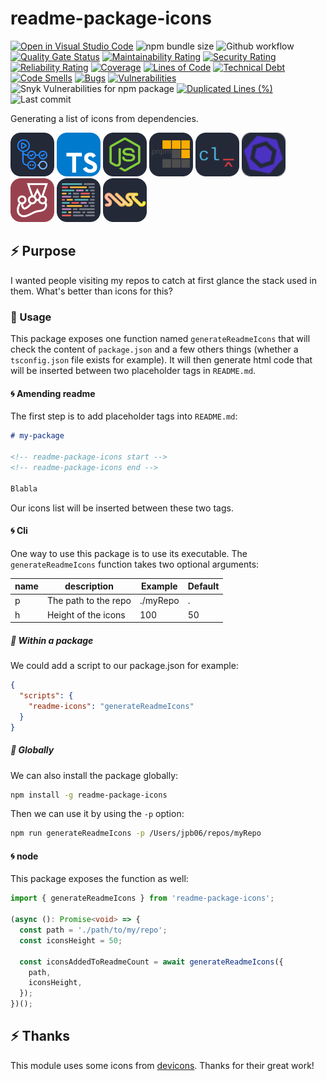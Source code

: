 # readme-package-icons

[![Open in Visual Studio Code](https://img.shields.io/static/v1?logo=visualstudiocode&label=&message=Open%20in%20Visual%20Studio%20Code&labelColor=2c2c32&color=007acc&logoColor=007acc)](https://github.dev/jpb06/readme-package-icons)
![npm bundle size](https://img.shields.io/bundlephobia/min/readme-package-icons)
![Github workflow](https://img.shields.io/github/workflow/status/jpb06/readme-package-icons/Tests?label=Tests%20workflow)
[![Quality Gate Status](https://sonarcloud.io/api/project_badges/measure?project=jpb06_readme-package-icons&metric=alert_status)](https://sonarcloud.io/summary/new_code?id=jpb06_readme-package-icons)
[![Maintainability Rating](https://sonarcloud.io/api/project_badges/measure?project=jpb06_readme-package-icons&metric=sqale_rating)](https://sonarcloud.io/dashboard?id=jpb06_readme-package-icons)
[![Security Rating](https://sonarcloud.io/api/project_badges/measure?project=jpb06_readme-package-icons&metric=security_rating)](https://sonarcloud.io/dashboard?id=jpb06_readme-package-icons)
[![Reliability Rating](https://sonarcloud.io/api/project_badges/measure?project=jpb06_readme-package-icons&metric=reliability_rating)](https://sonarcloud.io/dashboard?id=jpb06_readme-package-icons)
[![Coverage](https://sonarcloud.io/api/project_badges/measure?project=jpb06_readme-package-icons&metric=coverage)](https://sonarcloud.io/dashboard?id=jpb06_readme-package-icons)
[![Lines of Code](https://sonarcloud.io/api/project_badges/measure?project=jpb06_readme-package-icons&metric=ncloc)](https://sonarcloud.io/summary/new_code?id=jpb06_readme-package-icons)
[![Technical Debt](https://sonarcloud.io/api/project_badges/measure?project=jpb06_readme-package-icons&metric=sqale_index)](https://sonarcloud.io/summary/new_code?id=jpb06_readme-package-icons)
[![Code Smells](https://sonarcloud.io/api/project_badges/measure?project=jpb06_readme-package-icons&metric=code_smells)](https://sonarcloud.io/dashboard?id=jpb06_readme-package-icons)
[![Bugs](https://sonarcloud.io/api/project_badges/measure?project=jpb06_readme-package-icons&metric=bugs)](https://sonarcloud.io/summary/new_code?id=jpb06_readme-package-icons)
[![Vulnerabilities](https://sonarcloud.io/api/project_badges/measure?project=jpb06_readme-package-icons&metric=vulnerabilities)](https://sonarcloud.io/summary/new_code?id=jpb06_readme-package-icons)
![Snyk Vulnerabilities for npm package](https://img.shields.io/snyk/vulnerabilities/npm/readme-package-icons?label=snyk%20vulnerabilities)
[![Duplicated Lines (%)](https://sonarcloud.io/api/project_badges/measure?project=jpb06_readme-package-icons&metric=duplicated_lines_density)](https://sonarcloud.io/dashboard?id=jpb06_readme-package-icons)
![Last commit](https://img.shields.io/github/last-commit/jpb06/readme-package-icons?logo=git)

Generating a list of icons from dependencies.

<!-- readme-package-icons start -->

<p align="left"><a href="https://docs.github.com/en/actions" target="_blank"><img height="70" src="https://raw.githubusercontent.com/jpb06/jpb06/master/icons/GithubActions-Dark.svg" /></a>&nbsp;<a href="https://www.typescriptlang.org/docs/" target="_blank"><img height="70" src="https://raw.githubusercontent.com/jpb06/jpb06/master/icons/TypeScript.svg" /></a>&nbsp;<a href="https://nodejs.org/en/docs/" target="_blank"><img height="70" src="https://raw.githubusercontent.com/jpb06/jpb06/master/icons/NodeJS-Dark.svg" /></a>&nbsp;<a href="https://pnpm.io/motivation" target="_blank"><img height="70" src="https://raw.githubusercontent.com/jpb06/jpb06/master/icons/Pnpm-Dark.svg" /></a>&nbsp;<a href="https://github.com/conventional-changelog" target="_blank"><img height="70" src="https://raw.githubusercontent.com/jpb06/jpb06/master/icons/CommitLint.Dark.svg" /></a>&nbsp;<a href="https://eslint.org/docs/latest/" target="_blank"><img height="70" src="https://raw.githubusercontent.com/jpb06/jpb06/master/icons/Eslint-Dark.svg" /></a>&nbsp;<a href="https://jestjs.io/docs/getting-started" target="_blank"><img height="70" src="https://raw.githubusercontent.com/jpb06/jpb06/master/icons/Jest.svg" /></a>&nbsp;<a href="https://prettier.io/docs/en/index.html" target="_blank"><img height="70" src="https://raw.githubusercontent.com/jpb06/jpb06/master/icons/Prettier-Dark.svg" /></a>&nbsp;<a href="https://swc.rs/docs/getting-started" target="_blank"><img height="70" src="https://raw.githubusercontent.com/jpb06/jpb06/master/icons/Swc-Dark.svg" /></a></p>

<!-- readme-package-icons end -->

## ⚡ Purpose

I wanted people visiting my repos to catch at first glance the stack used in them. What's better than icons for this?

### 🔶 Usage

This package exposes one function named `generateReadmeIcons` that will check the content of `package.json` and a few others things (whether a `tsconfig.json` file exists for example). It will then generate html code that will be inserted between two placeholder tags in `README.md`.

#### 🌀 Amending readme

The first step is to add placeholder tags into `README.md`:

```markdown
# my-package

<!-- readme-package-icons start -->
<!-- readme-package-icons end -->

Blabla
```

Our icons list will be inserted between these two tags.

#### 🌀 Cli

One way to use this package is to use its executable. The `generateReadmeIcons` function takes two optional arguments:

| name | description          | Example  | Default |
| ---- | -------------------- | -------- | ------- |
| p    | The path to the repo | ./myRepo | .       |
| h    | Height of the icons  | 100      | 50      |

##### 🍥 Within a package

We could add a script to our package.json for example:

```json
{
  "scripts": {
    "readme-icons": "generateReadmeIcons"
  }
}
```

##### 🍥 Globally

We can also install the package globally:

```bash
npm install -g readme-package-icons
```

Then we can use it by using the `-p` option:

```bash
npm run generateReadmeIcons -p /Users/jpb06/repos/myRepo
```

#### 🌀 node

This package exposes the function as well:

```typescript
import { generateReadmeIcons } from 'readme-package-icons';

(async (): Promise<void> => {
  const path = './path/to/my/repo';
  const iconsHeight = 50;

  const iconsAddedToReadmeCount = await generateReadmeIcons({
    path,
    iconsHeight,
  });
})();
```

## ⚡ Thanks

This module uses some icons from [devicons](https://github.com/devicons/devicon/). Thanks for their great work!

